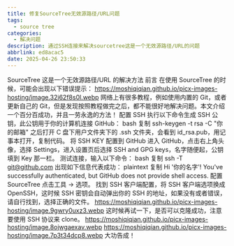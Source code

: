 ```yaml
---
title: 修复SourceTree无效源路径/URL问题
tags:
  - source tree
categories:
  - 解决问题
description: 通过SSH连接来解决sourcetree这是一个无效源路径/URL的问题
abbrlink: ed8acac5
date: 2025-04-26 23:50:33
---
```

SourceTree 这是一个无效源路径/URL 的解决方法
前言
在使用 SourceTree 的时候，可能会出现以下错误提示：
https://moshiqiqian.github.io/picx-images-hosting/image.32i62f8s0l.webp
网络上有很多教程，例如使用内置的 Git，或者更新自己的 Git，但是发现按照教程做完之后，都不能很好地解决问题。本文介绍一个百分百成功，并且一劳永逸的方法！
配置 SSH
执行以下命令生成 SSH 公钥，此公钥用于你的计算机连接 GitHub：
bash
复制
ssh-keygen -t rsa -C "你的邮箱"
之后打开 C 盘下用户文件夹下的 .ssh 文件夹，会看到 id_rsa.pub，用记事本打开，复制代码。
将 SSH KEY 配置到 GitHub
进入 GitHub，点击右上角头像，选择 Settings，进入设置页后选择 SSH and GPG keys，名字随便起，公钥填到 Key 那一栏。
测试连接，输入以下命令：
bash
复制
ssh -T git@github.com
出现如下信息代表成功：
plaintext
复制
Hi '你的名字'! You've successfully authenticated, but GitHub does not provide shell access.
配置 SourceTree
点击工具 -> 选项。
找到 SSH 客户端配置，将 SSH 客户端选项换成 OpenSSH，这时候 SSH 密钥会自动弹出你的 SSH 的地址，如果没有或者错误，请自行找到，选择正确的文件。
https://moshiqiqian.github.io/picx-images-hosting/image.9gwry0uxz3.webp
这时候再试一下，是否可以克隆成功，注意要使用 SSH 协议来 clone。
https://moshiqiqian.github.io/picx-images-hosting/image.8ojwgaexav.webp
https://moshiqiqian.github.io/picx-images-hosting/image.7p3t34dcp8.webp
大功告成！